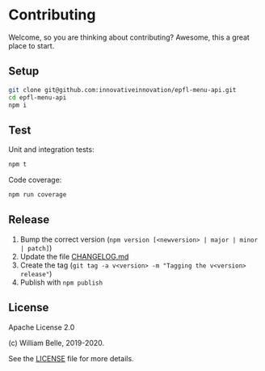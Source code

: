 Contributing
============

Welcome, so you are thinking about contributing?
Awesome, this a great place to start.

Setup
-----

```bash
git clone git@github.com:innovativeinnovation/epfl-menu-api.git
cd epfl-menu-api
npm i
```

Test
----

Unit and integration tests:

```bash
npm t
```

Code coverage:

```bash
npm run coverage
```

Release
-------

1. Bump the correct version (`npm version [<newversion> | major | minor | patch]`)
1. Update the file [CHANGELOG.md](CHANGELOG.md)
1. Create the tag (`git tag -a v<version> -m "Tagging the v<version> release"`)
1. Publish with `npm publish`

License
-------

Apache License 2.0

(c) William Belle, 2019-2020.

See the [LICENSE](LICENSE) file for more details.
